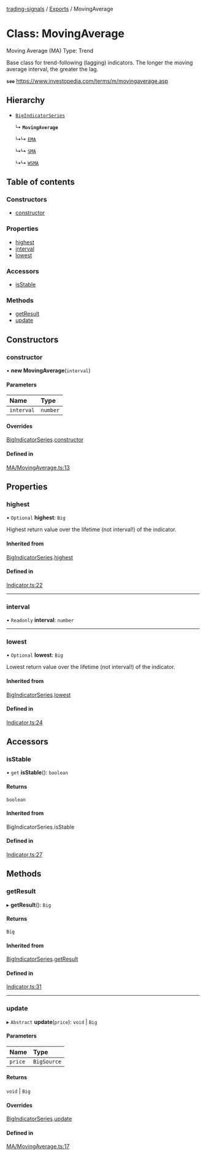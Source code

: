 [trading-signals](../README.md) / [Exports](../modules.md) / MovingAverage

# Class: MovingAverage

Moving Average (MA) Type: Trend

Base class for trend-following (lagging) indicators. The longer the moving average interval, the greater the lag.

**`see`** https://www.investopedia.com/terms/m/movingaverage.asp

## Hierarchy

- [`BigIndicatorSeries`](BigIndicatorSeries.md)

  ↳ **`MovingAverage`**

  ↳↳ [`EMA`](EMA.md)

  ↳↳ [`SMA`](SMA.md)

  ↳↳ [`WSMA`](WSMA.md)

## Table of contents

### Constructors

- [constructor](MovingAverage.md#constructor)

### Properties

- [highest](MovingAverage.md#highest)
- [interval](MovingAverage.md#interval)
- [lowest](MovingAverage.md#lowest)

### Accessors

- [isStable](MovingAverage.md#isstable)

### Methods

- [getResult](MovingAverage.md#getresult)
- [update](MovingAverage.md#update)

## Constructors

### constructor

• **new MovingAverage**(`interval`)

#### Parameters

| Name       | Type     |
| :--------- | :------- |
| `interval` | `number` |

#### Overrides

[BigIndicatorSeries](BigIndicatorSeries.md).[constructor](BigIndicatorSeries.md#constructor)

#### Defined in

[MA/MovingAverage.ts:13](https://github.com/bennycode/trading-signals/blob/95cb489/src/MA/MovingAverage.ts#L13)

## Properties

### highest

• `Optional` **highest**: `Big`

Highest return value over the lifetime (not interval!) of the indicator.

#### Inherited from

[BigIndicatorSeries](BigIndicatorSeries.md).[highest](BigIndicatorSeries.md#highest)

#### Defined in

[Indicator.ts:22](https://github.com/bennycode/trading-signals/blob/95cb489/src/Indicator.ts#L22)

---

### interval

• `Readonly` **interval**: `number`

---

### lowest

• `Optional` **lowest**: `Big`

Lowest return value over the lifetime (not interval!) of the indicator.

#### Inherited from

[BigIndicatorSeries](BigIndicatorSeries.md).[lowest](BigIndicatorSeries.md#lowest)

#### Defined in

[Indicator.ts:24](https://github.com/bennycode/trading-signals/blob/95cb489/src/Indicator.ts#L24)

## Accessors

### isStable

• `get` **isStable**(): `boolean`

#### Returns

`boolean`

#### Inherited from

BigIndicatorSeries.isStable

#### Defined in

[Indicator.ts:27](https://github.com/bennycode/trading-signals/blob/95cb489/src/Indicator.ts#L27)

## Methods

### getResult

▸ **getResult**(): `Big`

#### Returns

`Big`

#### Inherited from

[BigIndicatorSeries](BigIndicatorSeries.md).[getResult](BigIndicatorSeries.md#getresult)

#### Defined in

[Indicator.ts:31](https://github.com/bennycode/trading-signals/blob/95cb489/src/Indicator.ts#L31)

---

### update

▸ `Abstract` **update**(`price`): `void` \| `Big`

#### Parameters

| Name    | Type        |
| :------ | :---------- |
| `price` | `BigSource` |

#### Returns

`void` \| `Big`

#### Overrides

[BigIndicatorSeries](BigIndicatorSeries.md).[update](BigIndicatorSeries.md#update)

#### Defined in

[MA/MovingAverage.ts:17](https://github.com/bennycode/trading-signals/blob/95cb489/src/MA/MovingAverage.ts#L17)
